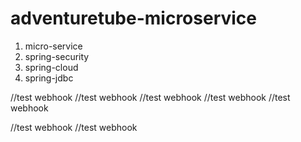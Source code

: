# adventuretube-microservice

1) micro-service 
2) spring-security
3) spring-cloud
4) spring-jdbc


//test webhook
//test webhook
//test webhook
//test webhook
//test webhook

//test webhook
//test webhook


